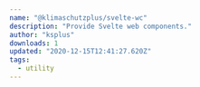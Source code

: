 ```yaml
---
name: "@klimaschutzplus/svelte-wc"
description: "Provide Svelte web components."
author: "ksplus"
downloads: 1
updated: "2020-12-15T12:41:27.620Z"
tags: 
  - utility
---
```

